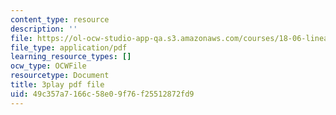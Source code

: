 ```yaml
---
content_type: resource
description: ''
file: https://ol-ocw-studio-app-qa.s3.amazonaws.com/courses/18-06-linear-algebra-spring-2010/49c357a7166c58e09f76f25512872fd9_QVKj3LADCnA.pdf
file_type: application/pdf
learning_resource_types: []
ocw_type: OCWFile
resourcetype: Document
title: 3play pdf file
uid: 49c357a7-166c-58e0-9f76-f25512872fd9
---
```

